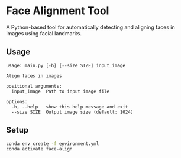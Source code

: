# Face Alignment Tool

A Python-based tool for automatically detecting and aligning faces in images using facial landmarks.

## Usage

```
usage: main.py [-h] [--size SIZE] input_image

Align faces in images

positional arguments:
  input_image  Path to input image file

options:
  -h, --help   show this help message and exit
  --size SIZE  Output image size (default: 1024)
```

## Setup

```bash
conda env create -f environment.yml
conda activate face-align
```